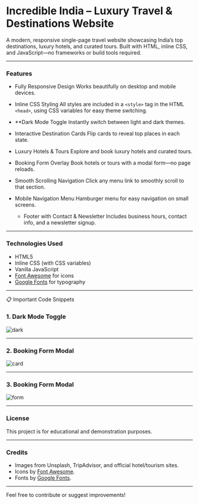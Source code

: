 # Incredible India – Luxury Travel & Destinations Website
A modern, responsive single-page travel website showcasing India’s top destinations, luxury hotels, and curated tours. Built with HTML, inline CSS, and JavaScript—no frameworks or build tools required.

---

### Features
- Fully Responsive Design
  Works beautifully on desktop and mobile devices.

- Inline CSS Styling 
  All styles are included in a `<style>` tag in the HTML `<head>`, using CSS variables for easy theme switching.

- **Dark Mode Toggle
  Instantly switch between light and dark themes.

- Interactive Destination Cards
  Flip cards to reveal top places in each state.

- Luxury Hotels & Tours
  Explore and book luxury hotels and curated tours.

- Booking Form Overlay
  Book hotels or tours with a modal form—no page reloads.

- Smooth Scrolling Navigation 
  Click any menu link to smoothly scroll to that section.

- Mobile Navigation Menu
  Hamburger menu for easy navigation on small screens.

  - Footer with Contact & Newsletter
  Includes business hours, contact info, and a newsletter signup.

---

 ### Technologies Used

- HTML5
- Inline CSS (with CSS variables)
- Vanilla JavaScript
- [Font Awesome](https://fontawesome.com/) for icons
- [Google Fonts](https://fonts.google.com/) for typography

---

📋 Important Code Snippets

### 1. Dark Mode Toggle

![dark](https://github.com/user-attachments/assets/04a92bea-9669-4fb8-bc9d-2fba3ccf0ef3)

---
### 2. Booking Form Modal

![card](https://github.com/user-attachments/assets/2cc81a9c-e0ad-4bfa-91cb-d45e444062a8)

---

### 3. Booking Form Modal

![form](https://github.com/user-attachments/assets/0fb73cab-aa83-4716-bbd8-8b28f58d78a6)


---


### License

This project is for educational and demonstration purposes.

---

### Credits

- Images from Unsplash, TripAdvisor, and official hotel/tourism sites.
- Icons by [Font Awesome](https://fontawesome.com/).
- Fonts by [Google Fonts](https://fonts.google.com/).

---

Feel free to contribute or suggest improvements!
